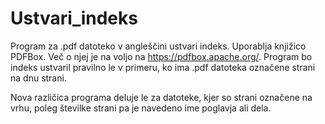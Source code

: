 # Ustvari_indeks
Program za .pdf datoteko v angleščini ustvari indeks.
Uporablja knjižico PDFBox. Več o njej je na voljo na https://pdfbox.apache.org/.
Program bo indeks ustvaril pravilno le v primeru, ko ima .pdf datoteka označene strani na dnu strani.

Nova različica programa deluje le za datoteke, kjer so strani označene na vrhu, poleg številke strani pa je navedeno ime poglavja ali dela.
